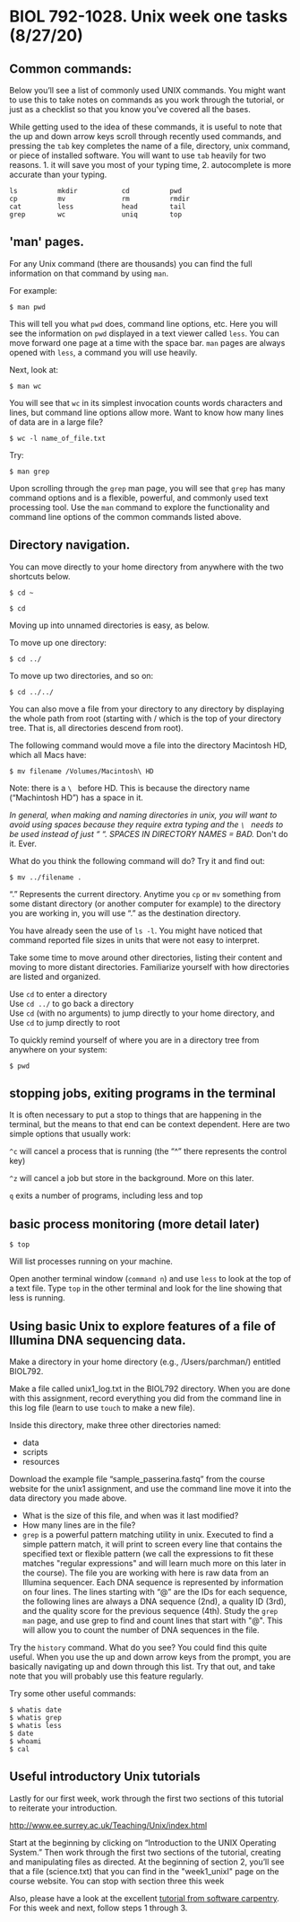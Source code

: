 # BIOL 792-1028. Unix week one tasks (8/27/20)


## Common commands: 

Below you’ll see a list of commonly used UNIX commands. You might want to use this to take notes on commands as you work through the tutorial, or just as a checklist so that you know you’ve covered all the bases.

While getting used to the idea of these commands, it is useful to note that the up and down arrow keys scroll through recently used commands, and pressing the `tab` key completes the name of a file, directory, unix command, or piece of installed software. You will want to use `tab` heavily for two reasons. 1. it will save you most of your typing time, 2. autocomplete is more accurate than your  typing.

    ls          mkdir           cd          pwd
    cp          mv              rm          rmdir 		
    cat         less            head        tail
    grep        wc              uniq	    top



## 'man' pages. 
For any Unix command (there are thousands) you can find the full information on that command by using  `man`. 

For example: 

    $ man pwd

This will tell you what `pwd` does, command line options, etc. Here you will see the information on `pwd` displayed in a text viewer called `less`. You can move forward one page at a time with the space bar. `man` pages are always opened with `less`, a command you will use heavily.



Next, look at:

    $ man wc

You will see that `wc` in its simplest invocation counts words characters and lines, but command line options allow more. Want to know how many lines of data are in a large file? 

    $ wc -l name_of_file.txt
Try:

    $ man grep

 Upon scrolling through the `grep` man page, you will see that `grep` has many command options and is a flexible, powerful, and commonly used text processing tool. Use the `man` command to explore the functionality and command line options of the common commands listed above.

## Directory navigation. 

You can move directly to your home directory from anywhere with the two shortcuts below.

    $ cd ~

    $ cd 

Moving up into unnamed directories is easy, as below.

To move up one directory:

    $ cd ../

To move up two directories, and so on:

    $ cd ../../



You can also move a file from your directory to any directory by displaying the whole path from root (starting with / which is the top of your directory tree. That is, all directories descend from root).

The following command would move a file into the directory Macintosh HD, which all Macs have:

    $ mv filename /Volumes/Macintosh\ HD

Note: there is a `\ ` before HD. This is because the directory name (“Machintosh HD”) has a space in it.

*In general, when making and naming directories in unix, you will want to avoid using spaces because they require extra typing and the `\ ` needs to be used instead of just “ “. SPACES IN DIRECTORY NAMES = BAD.* Don't do it. Ever.

What do you think the following command will do? Try it and find out:

    $ mv ../filename .

“.” Represents the current directory. Anytime you `cp` or `mv` something from some distant directory (or another computer for example) to the directory you are working in, you will use “.”  as the destination directory.

You have already seen the use of `ls -l`. You might have noticed that command reported file sizes in units that were not easy to interpret. 


Take some time to move around other directories, listing their content and moving to more distant directories. Familiarize yourself with how directories are listed and organized.

Use `cd` to enter a directory\
Use `cd ../` to go back a directory\
Use `cd` (with no arguments) to jump directly to your home directory, and\
Use `cd` to jump directly to root


To quickly remind yourself of where you are in a directory tree from anywhere on your system:

    $ pwd

## stopping jobs, exiting programs in the terminal

It is often necessary to put a stop to things that are happening in the terminal, but the means to that end can be context dependent. Here are two simple options that usually work:

`^c` will cancel a process that is running (the “^” there represents the control key)

`^z` will cancel a job but store in the background. More on this later.

`q` exits a number of programs, including less and top

## basic process monitoring (more detail later)

    $ top

Will list processes running on your machine.

Open another terminal window (`command n`) and use `less` to look at the top of a text file. Type `top` in the other terminal and look for the line showing that less is running.

## Using basic Unix to explore features of a file of Illumina DNA sequencing data.

Make a directory in your home directory (e.g., /Users/parchman/) entitled BIOL792.

Make a file called unix1_log.txt in the BIOL792 directory. When you are done with this assignment, record everything you did from the command line in this log file (learn to use `touch` to make a new file).

Inside this directory, make three other directories named:
- data
- scripts
- resources
		


Download the example file “sample_passerina.fastq” from the course website for the unix1 assignment, and use the command line move it into the data directory you made above. 

- What is the size of this file, and when was it last modified? 
- How many lines are in the file?
- `grep` is a powerful pattern matching utility in unix. Executed to find a simple pattern match, it will print to screen every line that contains the specified text or flexible pattern (we call the expressions to fit these matches "regular expressions" and will learn much more on this later in the course). The file you are working with here is raw data from an Illumina sequencer. Each DNA sequence is represented by information on four lines. The lines starting with “@” are the IDs for each sequence, the following lines are always a DNA sequence (2nd), a quality ID (3rd), and the quality score for the previous sequence (4th). Study the `grep` `man` page, and use grep to find and count lines that start with "@". This will allow you to count the number of DNA sequences in the file.

Try the `history` command. What do you see? You could find this quite useful. When you use the up and down arrow keys from the prompt, you are basically navigating up and down through this list. Try that out, and take note that you will probably use this feature regularly. 


Try some other useful commands:

    $ whatis date
    $ whatis grep
    $ whatis less 
    $ date
    $ whoami
    $ cal


## Useful introductory Unix tutorials

Lastly for our first week, work through the first two sections of this tutorial to reiterate your introduction.

http://www.ee.surrey.ac.uk/Teaching/Unix/index.html

Start at the beginning by clicking on “Introduction to the UNIX Operating System.” Then work through the first two sections of the tutorial, creating and manipulating files as directed. At the beginning of section 2, you’ll see that a file (science.txt) that you can find in the "week1_unixI" page on the course website.
You can stop with section three this week

Also, please have a look at the excellent [tutorial from software carpentry](http://swcarpentry.github.io/shell-novice/). For this week and next, follow steps 1 through 3.
